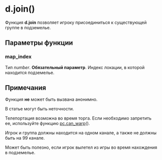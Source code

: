 # d.join()
Функция **d.join** позволяет игроку присоединиться к существующей группе в подземелье.

## Параметры функции
### map_index
Тип *number*. **Обязательный параметр**. Индекс локации, в которой находится подземелье.

## Примечания
Функция **не** может быть вызвана анонимно.

В статье могут быть неточности.

Телепортация возможна во время торга. Если необходимо запретить ее, используйте функцию [pc.can_warp](../pc/pc.can_warp.md)().

Игрок и группа должны находится на одном канале, а также не должны быть на 99 канале.

Может быть полезно, если игрок вылетел из игры во время нахождения в подземелье.